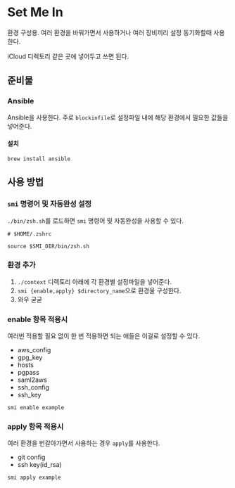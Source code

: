 # Set Me In

환경 구성용.
여러 환경을 바꿔가면서 사용하거나 여러 장비끼리 설정 동기화할때 사용한다.

iCloud 디렉토리 같은 곳에 넣어두고 쓰면 된다.

## 준비물

### Ansible

Ansible을 사용한다.
주로 `blockinfile`로 설정파일 내에 해당 환경에서 필요한 값들을 넣어준다.

#### 설치

```
brew install ansible
```

## 사용 방법

### `smi` 명령어 및 자동완성 설정

`./bin/zsh.sh`를 로드하면 `smi` 명령어 및 자동완성을 사용할 수 있다.

```
# $HOME/.zshrc

source $SMI_DIR/bin/zsh.sh
```

### 환경 추가

1. `./context` 디렉토리 아래에 각 환경별 설정파일을 넣어준다.
2. `smi {enable,apply} $directory_name`으로 환경울 구성한다.
3. 와우 굳굳

### enable 항목 적용시

여러번 적용할 필요 없이 한 번 적용하면 되는 애들은 이걸로 설정할 수 있다.

- aws_config
- gpg_key
- hosts
- pgpass
- saml2aws
- ssh_config
- ssh_key

```
smi enable example
```

### apply 항목 적용시

여러 환경을 번갈아가면서 사용하는 경우 `apply`를 사용한다.

- git config
- ssh key(id_rsa)

```
smi apply example
```
